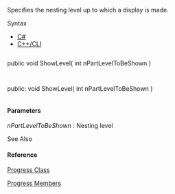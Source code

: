 Specifies the nesting level up to which a display is made.

Syntax

* [C#](#i-syntax-CS)
* [C++/CLI](#i-syntax-CPP2005)

```
```
public void ShowLevel( 
   int nPartLevelToBeShown
)
```
```

```
```
public:
void ShowLevel( 
   int nPartLevelToBeShown
)
```
```

#### Parameters

*nPartLevelToBeShown*
:   Nesting level



See Also

#### Reference

[Progress Class](Eplan.EplApi.Baseu~Eplan.EplApi.Base.Progress.html)
  
[Progress Members](Eplan.EplApi.Baseu~Eplan.EplApi.Base.Progress_members.html)